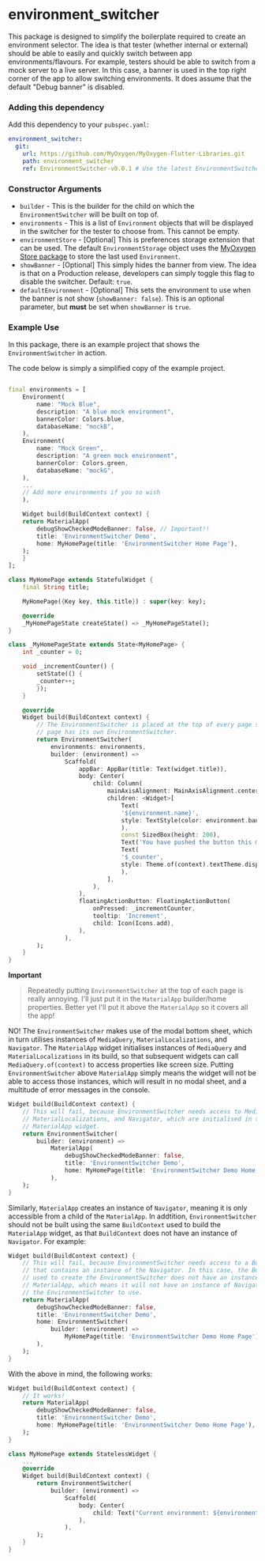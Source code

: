 # environment_switcher

This package is designed to simplify the boilerplate required to create an environment selector. The idea is that tester (whether internal or external) should be able to easily and quickly switch between app environments/flavours. For example, testers should be able to switch from a mock server to a live server. In this case, a banner is used in the top right corner of the app to allow switching environments. It does assume that the default "Debug banner" is disabled.

### Adding this dependency

Add this dependency to your `pubspec.yaml`:

```yaml
environment_switcher:
  git:
    url: https://github.com/MyOxygen/MyOxygen-Flutter-Libraries.git
    path: environment_switcher
    ref: EnvironmentSwitcher-v0.0.1 # Use the latest EnvironmentSwitcher tag!!
```

### Constructor Arguments

- `builder` - This is the builder for the child on which the `EnvironmentSwitcher` will be built on top of.
- `environments` - This is a list of `Environment` objects that will be displayed in the switcher for the tester to choose from. This cannot be empty.
- `environmentStore` - [Optional] This is preferences storage extension that can be used. The default `EnvironmentStorage` object uses the [MyOxygen Store package](https://github.com/MyOxygen/MyOxygen-Flutter-Libraries/tree/Environment-Switcher/store) to store the last used `Environment`.
- `showBanner` - [Optional] This simply hides the banner from view. The idea is that on a Production release, developers can simply toggle this flag to disable the switcher. Default: `true`.
- `defaultEnvironment` - [Optional] This sets the environment to use when the banner is not show (`showBanner: false`). This is an optional parameter, but **must** be set when `showBanner` is `true`.

### Example Use

In this package, there is an example project that shows the `EnvironmentSwitcher` in action.

The code below is simply a simplified copy of the example project.

```dart

final environments = [
    Environment(
        name: "Mock Blue",
        description: "A blue mock environment",
        bannerColor: Colors.blue,
        databaseName: "mockB",
    ),
    Environment(
        name: "Mock Green",
        description: "A green mock environment",
        bannerColor: Colors.green,
        databaseName: "mockG",
    ),
    ...
    // Add more environments if you so wish
    ),

    Widget build(BuildContext context) {
    return MaterialApp(
        debugShowCheckedModeBanner: false, // Important!!
        title: 'EnvironmentSwitcher Demo',
        home: MyHomePage(title: 'EnvironmentSwitcher Home Page'),
    );
    }
];

class MyHomePage extends StatefulWidget {
    final String title;

    MyHomePage({Key key, this.title}) : super(key: key);

    @override
    _MyHomePageState createState() => _MyHomePageState();
}

class _MyHomePageState extends State<MyHomePage> {
    int _counter = 0;

    void _incrementCounter() {
        setState(() {
        _counter++;
        });
    }

    @override
    Widget build(BuildContext context) {
        // The EnvironmentSwitcher is placed at the top of every page so that every
        // page has its own EnvironmentSwitcher.
        return EnvironmentSwitcher(
            environments: environments,
            builder: (environment) => 
                Scaffold(
                    appBar: AppBar(title: Text(widget.title)),
                    body: Center(
                        child: Column(
                            mainAxisAlignment: MainAxisAlignment.center,
                            children: <Widget>[
                                Text(
                                '${environment.name}',
                                style: TextStyle(color: environment.bannerColor),
                                ),
                                const SizedBox(height: 200),
                                Text('You have pushed the button this many times:'),
                                Text(
                                '$_counter',
                                style: Theme.of(context).textTheme.display1,
                                ),
                            ],
                        ),
                    ),
                    floatingActionButton: FloatingActionButton(
                        onPressed: _incrementCounter,
                        tooltip: 'Increment',
                        child: Icon(Icons.add),
                    ),
                ),
        );
    }
}
```

**Important**

> Repeatedly putting `EnvironmentSwitcher` at the top of each page is really annoying. I'll just put it in the `MaterialApp` builder/home properties. Better yet I'll put it above the `MaterialApp` so it covers all the app!

NO! The `EnvironmentSwitcher` makes use of the modal bottom sheet, which in turn utilises instances of `MediaQuery`, `MaterialLocalizations`, and `Navigator`. The `MaterialApp` widget initialises instances of `MediaQuery` and `MaterialLocalizations` in its build, so that subsequent widgets can call `MediaQuery.of(context)` to access properties like screen size. Putting `EnvironmentSwitcher` above `MaterialApp` simply means the widget will not be able to access those instances, which will result in no modal sheet, and a multitude of error messages in the console.

```dart
Widget build(BuildContext context) {
    // This will fail, because EnvironmentSwitcher needs access to MediaQuery,
    // MaterialLocalizations, and Navigator, which are initialised in the
    // MaterialApp widget.
    return EnvironmentSwitcher(
        builder: (environment) => 
            MaterialApp(
                debugShowCheckedModeBanner: false,
                title: 'EnvironmentSwitcher Demo',
                home: MyHomePage(title: 'EnvironmentSwitcher Demo Home Page'),
            ),
    );
}
```

Similarly, `MaterialApp` creates an instance of `Navigator`, meaning it is only accessible from a child of the `MaterialApp`. In addtition, `EnvironmentSwitcher` should not be built using the same `BuildContext` used to build the `MaterialApp` widget, as that `BuildContext` does not have an instance of `Navigator`. For example:

```dart
Widget build(BuildContext context) {
    // This will fail, because EnvironmentSwitcher needs access to a BuildContext
    // that contains an instance of the Navigator. In this case, the BuildContext
    // used to create the EnvironmentSwitcher does not have an instance of
    // MaterialApp, which means it will not have an instance of Navigator for
    // the EnvironmentSwitcher to use.
    return MaterialApp(
        debugShowCheckedModeBanner: false,
        title: 'EnvironmentSwitcher Demo',
        home: EnvironmentSwitcher(
            builder: (environment) => 
                MyHomePage(title: 'EnvironmentSwitcher Demo Home Page'),
        ),
    );
}
```

With the above in mind, the following works:


```dart
Widget build(BuildContext context) {
    // It works!
    return MaterialApp(
        debugShowCheckedModeBanner: false,
        title: 'EnvironmentSwitcher Demo',
        home: MyHomePage(title: 'EnvironmentSwitcher Demo Home Page'),
    );
}

class MyHomePage extends StatelessWidget {
    ...
    @override
    Widget build(BuildContext context) {
        return EnvironmentSwitcher(
            builder: (environment) => 
                Scaffold(
                    body: Center(
                        child: Text("Current environment: ${environment.name}"),
                    ),
                ),
        );
    }
}
```
